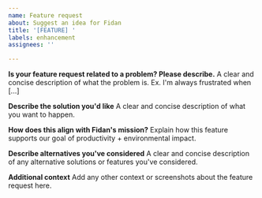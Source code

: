 ```yaml
---
name: Feature request
about: Suggest an idea for Fidan
title: '[FEATURE] '
labels: enhancement
assignees: ''

---
```


**Is your feature request related to a problem? Please describe.**
A clear and concise description of what the problem is. Ex. I'm always frustrated when [...]

**Describe the solution you'd like**
A clear and concise description of what you want to happen.

**How does this align with Fidan's mission?**
Explain how this feature supports our goal of productivity + environmental impact.

**Describe alternatives you've considered**
A clear and concise description of any alternative solutions or features you've considered.

**Additional context**
Add any other context or screenshots about the feature request here.